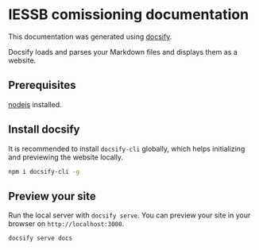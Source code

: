 # IESSB comissioning documentation

This documentation was generated using [docsify](https://docsify.js.org/#/).

Docsify loads and parses your Markdown files and displays them as a website.

## Prerequisites

[nodejs](https://nodejs.org/en) installed.

## Install docsify

It is recommended to install `docsify-cli` globally, which helps initializing and previewing the website locally.

```bash
npm i docsify-cli -g
```

## Preview your site

Run the local server with `docsify serve`. You can preview your site in your browser on `http://localhost:3000`.

```bash
docsify serve docs
```